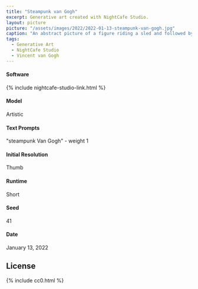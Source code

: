 ```yaml
---
title: "Steampunk van Gogh"
excerpt: Generative art created with NightCafe Studio.
layout: picture
picture: "/assets/images/2022/2022-01-13-steampunk-van-gogh.jpg"
caption: "An abstract picture of a figure riding a sled and followed by something that looks like a round metal ship. The background is rendered in the style of Van Gogh with bright colors and beautiful waves, evocative of The Starry Night"
tags:
  - Generative Art
  - NightCafe Studio
  - Vincent van Gogh
---
```


#### Software
{% include nightcafe-studio-link.html %}

#### Model
Artistic

#### Text Prompts
"steampunk Van Gogh" - weight 1

#### Initial Resolution
Thumb

#### Runtime
Short

#### Seed
41

#### Date
January 13, 2022

## License

{% include cc0.html %}
